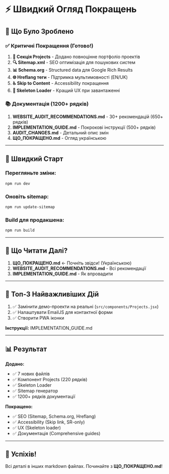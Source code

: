 # ⚡ Швидкий Огляд Покращень

## 🎯 Що Було Зроблено

### ✅ Критичні Покращення (Готово!)

1. **🎨 Секція Projects** - Додано повноцінне портфоліо проектів
2. **🔍 Sitemap.xml** - SEO оптимізація для пошукових систем
3. **📊 Schema.org** - Structured data для Google Rich Results
4. **🌐 Hreflang теги** - Підтримка мультимовності (EN/UK)
5. **♿ Skip to Content** - Accessibility покращення
6. **🎨 Skeleton Loader** - Кращий UX при завантаженні

### 📚 Документація (1200+ рядків)

1. **WEBSITE_AUDIT_RECOMMENDATIONS.md** - 30+ рекомендацій (650+ рядків)
2. **IMPLEMENTATION_GUIDE.md** - Покрокові інструкції (500+ рядків)
3. **AUDIT_CHANGES.md** - Детальний опис змін
4. **ЩО_ПОКРАЩЕНО.md** - Огляд українською

---

## 🚀 Швидкий Старт

### Перегляньте зміни:
```bash
npm run dev
```

### Оновіть sitemap:
```bash
npm run update-sitemap
```

### Build для продакшена:
```bash
npm run build
```

---

## 📖 Що Читати Далі?

1. **ЩО_ПОКРАЩЕНО.md** ← Почніть звідси! (Українською)
2. **WEBSITE_AUDIT_RECOMMENDATIONS.md** - Всі рекомендації
3. **IMPLEMENTATION_GUIDE.md** - Як впровадити

---

## 🎯 Топ-3 Найважливіших Дій

1. ✅ Замінити демо-проекти на реальні (`src/components/Projects.jsx`)
2. ✅ Налаштувати EmailJS для контактної форми
3. ✅ Створити PWA іконки

**Інструкції:** IMPLEMENTATION_GUIDE.md

---

## 📊 Результат

**Додано:**
- ✅ 7 нових файлів
- ✅ Компонент Projects (220 рядків)
- ✅ Skeleton Loader
- ✅ Sitemap генератор
- ✅ 1200+ рядків документації

**Покращено:**
- ✅ SEO (Sitemap, Schema.org, Hreflang)
- ✅ Accessibility (Skip link, SR-only)
- ✅ UX (Skeleton loader)
- ✅ Документація (Comprehensive guides)

---

## 🎉 Успіхів!

Всі деталі в інших markdown файлах. Починайте з **ЩО_ПОКРАЩЕНО.md**!
